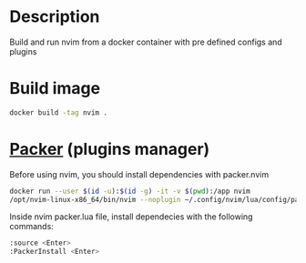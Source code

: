 # Description 
Build and run nvim from a docker container with pre defined configs and plugins

# Build image
```bash
docker build -tag nvim .
```

# [Packer](https://github.com/wbthomason/packer.nvim) (plugins manager)
Before using nvim, you should install dependencies with packer.nvim
```bash
docker run --user $(id -u):$(id -g) -it -v $(pwd):/app nvim 
/opt/nvim-linux-x86_64/bin/nvim --noplugin ~/.config/nvim/lua/config/packer.lua
```

Inside nvim packer.lua file, install dependecies with the following commands:
```bash
:source <Enter>
:PackerInstall <Enter>
```
